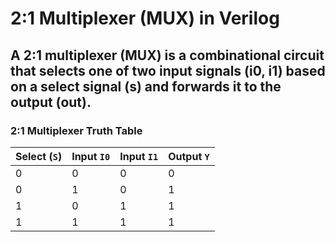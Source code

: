 # 2:1 Multiplexer (MUX) in Verilog

## A 2:1 multiplexer (MUX) is a combinational circuit that selects one of two input signals (i0, i1) based on a select signal (s) and forwards it to the output (out).


### 2:1 Multiplexer Truth Table

| Select (`S`) | Input `I0` | Input `I1` | Output `Y` |
|-------------|-----------|-----------|-----------|
| 0           | 0         | 0         | 0         |
| 0           | 1         | 0         | 1         |
| 1           | 0         | 1         | 1         |
| 1           | 1         | 1         | 1         |
